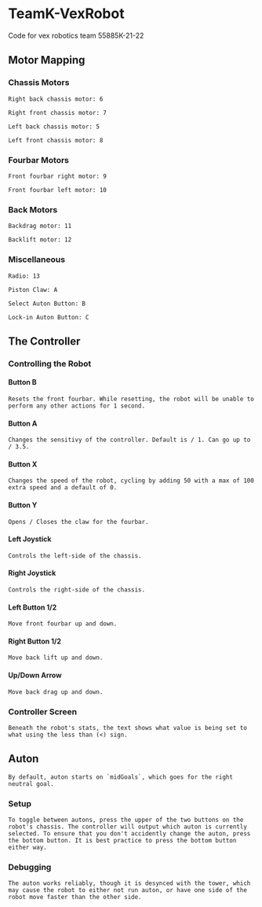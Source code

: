 
# TeamK-VexRobot

Code for vex robotics team 55885K-21-22


## Motor Mapping


### Chassis Motors

    Right back chassis motor: 6

    Right front chassis motor: 7
    
    Left back chassis motor: 5

    Left front chassis motor: 8


### Fourbar Motors

    Front fourbar right motor: 9

    Front fourbar left motor: 10


### Back Motors

    Backdrag motor: 11

    Backlift motor: 12


### Miscellaneous
    
    Radio: 13

    Piston Claw: A

    Select Auton Button: B

    Lock-in Auton Button: C

  

## The Controller


### Controlling the Robot


#### **Button B**

    Resets the front fourbar. While resetting, the robot will be unable to perform any other actions for 1 second.


#### **Button A**

    Changes the sensitivy of the controller. Default is / 1. Can go up to / 3.5.


#### **Button X**

	Changes the speed of the robot, cycling by adding 50 with a max of 100 extra speed and a default of 0.


#### **Button Y**

	Opens / Closes the claw for the fourbar.


#### **Left Joystick**

	Controls the left-side of the chassis.


#### **Right Joystick**

	Controls the right-side of the chassis.


#### **Left Button 1/2**

	Move front fourbar up and down.


#### **Right Button 1/2**

	Move back lift up and down.


#### **Up/Down Arrow**

    Move back drag up and down.




### Controller Screen


    Beneath the robot's stats, the text shows what value is being set to what using the less than (<) sign.

  
  

## Auton


    By default, auton starts on `midGoals`, which goes for the right neutral goal.

### Setup

    To toggle between autons, press the upper of the two buttons on the robot's chassis. The controller will output which auton is currently selected. To ensure that you don't accidently change the auton, press the bottom button. It is best practice to press the bottom button either way.

### Debugging

    The auton works reliably, though it is desynced with the tower, which may cause the robot to either not run auton, or have one side of the robot move faster than the other side.